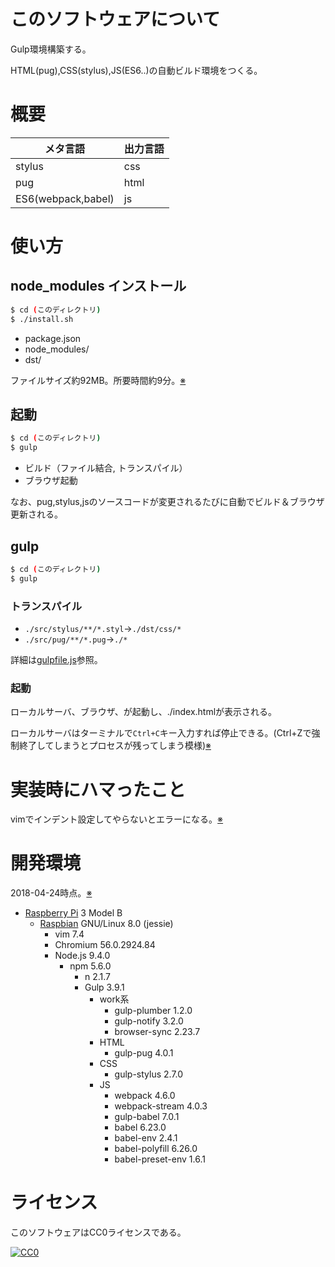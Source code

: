 # このソフトウェアについて

Gulp環境構築する。

HTML(pug),CSS(stylus),JS(ES6..)の自動ビルド環境をつくる。

# 概要

メタ言語|出力言語
--------|--------
stylus|css
pug|html
ES6(webpack,babel)|js

# 使い方

## node_modules インストール

```sh
$ cd (このディレクトリ)
$ ./install.sh
```

* package.json
* node_modules/
* dst/

ファイルサイズ約92MB。所要時間約9分。[※](memo/install.md)

## 起動

```sh
$ cd (このディレクトリ)
$ gulp
```

* ビルド（ファイル結合, トランスパイル）
* ブラウザ起動

なお、pug,stylus,jsのソースコードが変更されるたびに自動でビルド＆ブラウザ更新される。

## gulp

```sh
$ cd (このディレクトリ)
$ gulp
```

### トランスパイル

* `./src/stylus/**/*.styl`→`./dst/css/*`
* `./src/pug/**/*.pug`→`./*`

詳細は[gulpfile.js](gulpfile.js)参照。

### 起動

ローカルサーバ、ブラウザ、が起動し、./index.htmlが表示される。

ローカルサーバはターミナルで`Ctrl+C`キー入力すれば停止できる。(Ctrl+Zで強制終了してしまうとプロセスが残ってしまう模様)[※](run.md)

# 実装時にハマったこと

vimでインデント設定してやらないとエラーになる。[※](memo/vim.md)

# 開発環境

2018-04-24時点。[※](memo/install.md)

* [Raspberry Pi](https://ja.wikipedia.org/wiki/Raspberry_Pi) 3 Model B
    * [Raspbian](https://www.raspberrypi.org/downloads/raspbian/) GNU/Linux 8.0 (jessie)
        * vim 7.4
        * Chromium 56.0.2924.84
        * Node.js 9.4.0
            * npm 5.6.0
                * n 2.1.7
                * Gulp 3.9.1
                    * work系
                        * gulp-plumber 1.2.0
                        * gulp-notify 3.2.0
                        * browser-sync 2.23.7
                    * HTML
                        * gulp-pug 4.0.1
                    * CSS
                        * gulp-stylus 2.7.0
                    * JS
                        * webpack 4.6.0
                        * webpack-stream 4.0.3
                        * gulp-babel 7.0.1
                        * babel 6.23.0
                        * babel-env 2.4.1
                        * babel-polyfill 6.26.0
                        * babel-preset-env 1.6.1



# ライセンス

このソフトウェアはCC0ライセンスである。

[![CC0](http://i.creativecommons.org/p/zero/1.0/88x31.png "CC0")](http://creativecommons.org/publicdomain/zero/1.0/deed.ja)

